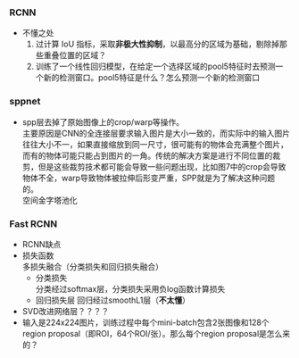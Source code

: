 
### RCNN
- 不懂之处  
  1. 过计算 IoU 指标，采取**非极大性抑制**，以最高分的区域为基础，剔除掉那些重叠位置的区域？
  2. 训练了一个线性回归模型，在给定一个选择区域的pool5特征时去预测一个新的检测窗口。pool5特征是什么？怎么预测一个新的检测窗口

### sppnet
- spp层去掉了原始图像上的crop/warp等操作。  
   主要原因是CNN的全连接层要求输入图片是大小一致的，而实际中的输入图片往往大小不一，如果直接缩放到同一尺寸，很可能有的物体会充满整个图片，而有的物体可能只能占到图片的一角。传统的解决方案是进行不同位置的裁剪，但是这些裁剪技术都可能会导致一些问题出现，比如图7中的crop会导致物体不全，warp导致物体被拉伸后形变严重，SPP就是为了解决这种问题的。  
   空间金字塔池化

### Fast RCNN
- RCNN缺点
- 损失函数  
  多损失融合（分类损失和回归损失融合）  
  - 分类损失  
    分类经过softmax层，分类损失采用负log函数计算损失 
  - 回归损失层
    回归经过smoothL1层（**不太懂**）
- SVD改进网络层？？？？
- 输入是224x224图片，训练过程中每个mini-batch包含2张图像和128个region proposal（即ROI，64个ROI/张）。那么每个region proposal是怎么来的？
<!--stackedit_data:
eyJoaXN0b3J5IjpbNzA0MzAwNjY2LC00MTI5ODEzOSwxMjUwNj
Y3ODI2LDExNDA5NzAyNzUsNzI3OTIwMjgwLDk1MjQ1NDMxMiwx
MTA4NDg5MTU2LC0xOTY5OTk1NzAyLDE1NzY1MjAyMDEsLTEyND
kxMjM4NDUsLTIwODg3NDY2MTJdfQ==
-->